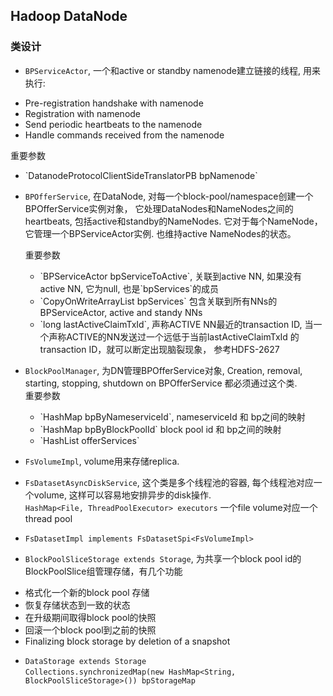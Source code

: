 ## Hadoop DataNode

### 类设计

* `BPServiceActor`, 一个和active or standby namenode建立链接的线程, 用来执行: 
 <ul>
   <li> Pre-registration handshake with namenode</li>
   <li> Registration with namenode</li>
   <li> Send periodic heartbeats to the namenode</li>
   <li> Handle commands received from the namenode</li>
 </ul>
 重要参数
 <ul>
   <li> `DatanodeProtocolClientSideTranslatorPB bpNamenode`</li>
 </ul>
 
* `BPOfferService`, 在DataNode, 对每一个block-pool/namespace创建一个BPOfferService实例对象， 它处理DataNodes和NameNodes之间的heartbeats, 包括active和standby的NameNodes. 它对于每个NameNode，它管理一个BPServiceActor实例. 也维持active NameNodes的状态。<br/>

  重要参数
  <ul>
    <li> `BPServiceActor bpServiceToActive`, 关联到active NN, 如果没有active NN, 它为null, 也是`bpServices`的成员</li>
    <li> `CopyOnWriteArrayList<BPServiceActor> bpServices` 包含关联到所有NNs的BPServiceActor, active and standy NNs</li>
    <li> `long lastActiveClaimTxId`, 声称ACTIVE NN最近的transaction ID, 当一个声称ACTIVE的NN发送过一个远低于当前lastActiveClaimTxId 的transaction ID，就可以断定出现脑裂现象， 参考HDFS-2627
  </ul>
  
* `BlockPoolManager`, 为DN管理BPOfferService对象, Creation, removal, starting, stopping, shutdown on BPOfferService 都必须通过这个类. <br/>
  重要参数
  <ul>
    <li> `HashMap<String, BPOfferService> bpByNameserviceId`, nameserviceId 和 bp之间的映射</li>
    <li> `HashMap<String, BPOfferService> bpByBlockPoolId` block pool id 和 bp之间的映射</li>
    <li> `HashList<BPOfferService> offerServices` </li>
  </ul>

* `FsVolumeImpl`, volume用来存储replica.

* `FsDatasetAsyncDiskService`, 这个类是多个线程池的容器, 每个线程池对应一个volume, 这样可以容易地安排异步的disk操作. <br/>
   `HashMap<File, ThreadPoolExecutor> executors` 一个file volume对应一个thread pool

* `FsDatasetImpl implements FsDatasetSpi<FsVolumeImpl>`

* `BlockPoolSliceStorage extends Storage`, 为共享一个block pool id的BlockPoolSlice组管理存储，有几个功能
<ul>
  <li> 格式化一个新的block pool 存储</li>
  <li> 恢复存储状态到一致的状态</li>
  <li> 在升级期间取得block pool的快照</li>
  <li> 回滚一个block pool到之前的快照</li>
  <li> Finalizing block storage by deletion of a snapshot</li>
</ul>

* `DataStorage extends Storage` <br/>
 `Collections.synchronizedMap(new HashMap<String, BlockPoolSliceStorage>()) bpStorageMap`
   

